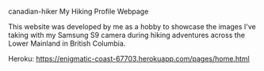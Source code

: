 canadian-hiker
My Hiking Profile Webpage

This website was developed by me as a hobby to showcase the images I've taking with my Samsung S9 camera during hiking adventures across the Lower Mainland in British Columbia.

Heroku: https://enigmatic-coast-67703.herokuapp.com/pages/home.html
